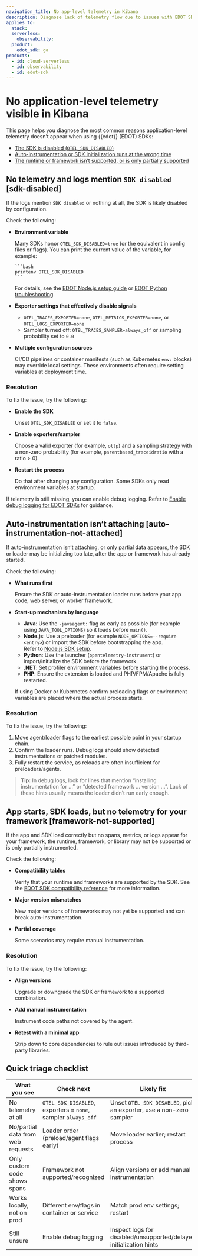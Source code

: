 ```yaml
---
navigation_title: No app-level telemetry in Kibana
description: Diagnose lack of telemetry flow due to issues with EDOT SDKs.
applies_to:
  stack:
  serverless:
    observability:
  product:
    edot_sdk: ga
products:
  - id: cloud-serverless
  - id: observability
  - id: edot-sdk
---
```


# No application-level telemetry visible in Kibana

This page helps you diagnose the most common reasons application-level telemetry doesn’t appear when using {{edot}} (EDOT) SDKs:

* [The SDK is disabled (`OTEL_SDK_DISABLED`)](#sdk-disabled)
* [Auto-instrumentation or SDK initialization runs at the wrong time](#auto-instrumentation-not-attached)
* [The runtime or framework isn’t supported, or is only partially supported](#framework-not-supported)

## No telemetry and logs mention `SDK disabled` [sdk-disabled]

If the logs mention `SDK disabled` or nothing at all, the SDK is likely disabled by configuration.

Check the following:

* **Environment variable**  

	Many SDKs honor `OTEL_SDK_DISABLED=true` (or the equivalent in config files or flags). You can print the current value of the variable, for example:

	  ```bash
	  printenv OTEL_SDK_DISABLED
	  ```

	For details, see the [EDOT Node.js setup guide](opentelemetry://reference/edot-sdks/nodejs/setup/index.md) or [EDOT Python troubleshooting](../edot-sdks/python/index.md).

* **Exporter settings that effectively disable signals**  

	* `OTEL_TRACES_EXPORTER=none`, `OTEL_METRICS_EXPORTER=none`, or `OTEL_LOGS_EXPORTER=none`
	* Sampler turned off: `OTEL_TRACES_SAMPLER=always_off` or sampling probability set to `0.0`

* **Multiple configuration sources**  

	CI/CD pipelines or container manifests (such as Kubernetes `env:` blocks) may override local settings. These environments often require setting variables at deployment time.

### Resolution

To fix the issue, try the following:

* **Enable the SDK**

	Unset `OTEL_SDK_DISABLED` or set it to `false`.

* **Enable exporters/sampler**

	Choose a valid exporter (for example, `otlp`) and a sampling strategy with a non-zero probability (for example, `parentbased_traceidratio` with a ratio > 0).

* **Restart the process**

	Do that after changing any configuration. Some SDKs only read environment variables at startup.

If telemetry is still missing, you can enable debug logging. Refer to [Enable debug logging for EDOT SDKs](https://www.elastic.co/docs/troubleshoot/ingest/opentelemetry/edot-sdks/enable-debug-logging/) for guidance.

## Auto-instrumentation isn’t attaching [auto-instrumentation-not-attached]

If auto-instrumentation isn’t attaching, or only partial data appears, the SDK or loader may be initializing too late, after the app or framework has already started.

Check the following:

* **What runs first**

	Ensure the SDK or auto-instrumentation loader runs before your app code, web server, or worker framework.

* **Start-up mechanism by language**

	* **Java**: Use the `-javaagent:` flag as early as possible (for example using `JAVA_TOOL_OPTIONS`) so it loads before `main()`.
	* **Node.js**: Use a preloader (for example `NODE_OPTIONS=--require <entry>`) or import the SDK before bootstrapping the app.  
	  Refer to [Node.js SDK setup](opentelemetry://reference/edot-sdks/nodejs/setup/index.md).
	* **Python**: Use the launcher (`opentelemetry-instrument`) or import/initialize the SDK before the framework.
	* **.NET**: Set profiler environment variables before starting the process.
	* **PHP**: Ensure the extension is loaded and PHP/FPM/Apache is fully restarted.

	If using Docker or Kubernetes confirm preloading flags or environment variables are placed where the actual process starts.

### Resolution

To fix the issue, try the following:

1. Move agent/loader flags to the earliest possible point in your startup chain.
2. Confirm the loader runs. Debug logs should show detected instrumentations or patched modules.
3. Fully restart the service, as reloads are often insufficient for preloaders/agents.

> **Tip:** In debug logs, look for lines that mention “installing instrumentation for …” or “detected framework … version …”. Lack of these hints usually means the loader didn’t run early enough.

## App starts, SDK loads, but no telemetry for your framework [framework-not-supported]

If the app and SDK load correctly but no spans, metrics, or logs appear for your framework, the runtime, framework, or library may not be supported or is only partially instrumented.

Check the following:

* **Compatibility tables**

	Verify that your runtime and frameworks are supported by the SDK. See the [EDOT SDK compatibility reference](opentelemetry://reference/compatibility/sdks.md) for more information.

* **Major version mismatches**

	New major versions of frameworks may not yet be supported and can break auto-instrumentation.

* **Partial coverage**

	Some scenarios may require manual instrumentation.

### Resolution

To fix the issue, try the following:

* **Align versions**

	Upgrade or downgrade the SDK or framework to a supported combination.

* **Add manual instrumentation**

	Instrument code paths not covered by the agent.

* **Retest with a minimal app**

	Strip down to core dependencies to rule out issues introduced by third-party libraries.

## Quick triage checklist

| What you see                     | Check next                                   | Likely fix |
|----------------------------------|-----------------------------------------------|------------|
| No telemetry at all              | `OTEL_SDK_DISABLED`, exporters = `none`, sampler `always_off` | Unset `OTEL_SDK_DISABLED`, pick an exporter, use a non-zero sampler |
| No/partial data from web requests | Loader order (preload/agent flags early)     | Move loader earlier; restart process |
| Only custom code shows spans     | Framework not supported/recognized           | Align versions or add manual instrumentation |
| Works locally, not on prod       | Different env/flags in container or service  | Match prod env settings; restart |
| Still unsure                     | Enable debug logging                         | Inspect logs for disabled/unsupported/delayed initialization hints |
